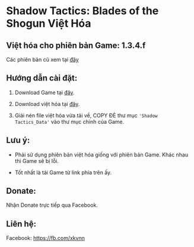 # Shadow Tactics: Blades of the Shogun Việt Hóa


## Việt hóa cho phiên bản Game: 1.3.4.f
Các phiên bản cũ xem tại [đây](https://github.com/xkvnn/Shadow-Tactics-Blades-of-the-Shogun-Viet-Hoa/branches/all)


## Hướng dẫn cài đặt:
1. Download Game tại [đây](https://www.fshare.vn/folder/4Q3ZGX5K7Z36).

2. Download việt hóa tại [đây](https://github.com/xkvnn/Shadow-Tactics-Blades-of-the-Shogun-Viet-Hoa/archive/master.zip).

3. Giải nén file việt hóa vừa tải về, COPY ĐÈ thư mục `'Shadow Tactics_Data'` vào thư mục chính của Game.


## Lưu ý:
- Phải sử dụng phiên bản việt hóa giống với phiên bản Game. Khác nhau thì Game sẽ bị lỗi.

- Tốt nhất là tải Game từ link phía trên ấy. 


## Donate:
Nhận Donate trực tiếp qua Facebook.


## Liên hệ:
Facebook: https://fb.com/xkvnn
